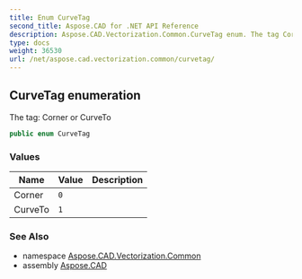 ```yaml
---
title: Enum CurveTag
second_title: Aspose.CAD for .NET API Reference
description: Aspose.CAD.Vectorization.Common.CurveTag enum. The tag Corner or CurveTo
type: docs
weight: 36530
url: /net/aspose.cad.vectorization.common/curvetag/
---
```

## CurveTag enumeration

The tag: Corner or CurveTo

```csharp
public enum CurveTag
```

### Values

| Name | Value | Description |
| --- | --- | --- |
| Corner | `0` |  |
| CurveTo | `1` |  |

### See Also

* namespace [Aspose.CAD.Vectorization.Common](../../aspose.cad.vectorization.common/)
* assembly [Aspose.CAD](../../)



